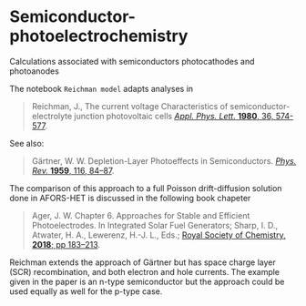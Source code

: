 # Semiconductor-photoelectrochemistry
Calculations associated with semiconductors photocathodes and photoanodes

The notebook `Reichman model` adapts analyses in 
>Reichman, J., The current voltage Characteristics of semiconductor-electrolyte junction photovoltaic cells  [*Appl. Phys. Lett.* **1980**, 36, 574-577](http://aip.scitation.org/doi/10.1063/1.91551).  

See also:
>Gärtner, W. W. Depletion-Layer Photoeffects in Semiconductors. [*Phys. Rev.* **1959**, 116, 84–87](https://link.aps.org/doi/10.1103/PhysRev.116.84).

The comparison of this approach to a full Poisson drift-diffusion solution done in AFORS-HET is discussed in the following book chapeter  
>Ager, J. W. Chapter 6. Approaches for Stable and Efficient Photoelectrodes. In Integrated Solar Fuel Generators; Sharp, I. D., Atwater, H. A., Lewerenz, H.-J. L., Eds.; [Royal Society of Chemistry, **2018**; pp 183–213](http://ebook.rsc.org/?DOI=10.1039/9781788010313-00183).

Reichman extends the approach of Gärtner but has space charge layer (SCR) recombination, and both electron and hole currents. The example given in the paper is an n-type semiconductor but the approach could be used equally as well for the p-type case. 
